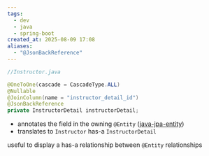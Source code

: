 ```yaml
---
tags:
  - dev
  - java
  - spring-boot
created_at: 2025-08-09 17:08
aliases:
  - "@JsonBackReference"
---
```

```java
//Instructor.java

@OneToOne(cascade = CascadeType.ALL)
@Nullable
@JoinColumn(name = "instructor_detail_id")
@JsonBackReference
private InstructorDetail instructorDetail;
```
- annotates the field in the owning `@Entity` ([java-jpa-entity](../jpa/java-jpa-entity.md))
- translates to `Instructor` has-a `InstructorDetail`

useful to display a has-a relationship between `@Entity` relationships